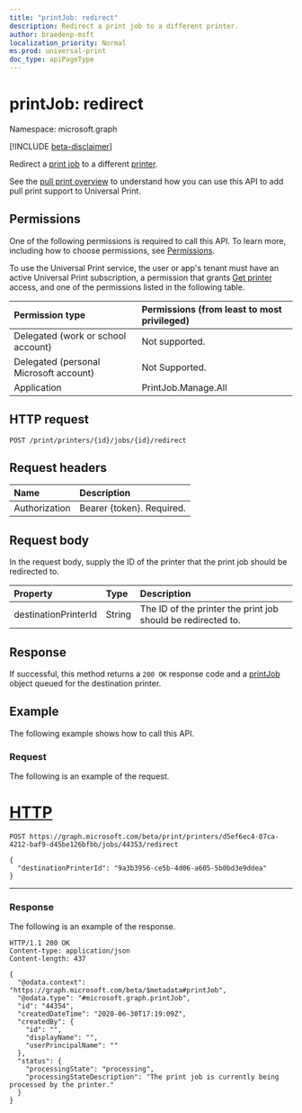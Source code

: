 ```yaml
---
title: "printJob: redirect"
description: Redirect a print job to a different printer.
author: braedenp-msft
localization_priority: Normal
ms.prod: universal-print
doc_type: apiPageType
---
```


# printJob: redirect

Namespace: microsoft.graph

[!INCLUDE [beta-disclaimer](../../includes/beta-disclaimer.md)]

Redirect a [print job](../resources/printjob.md) to a different [printer](../resources/printer.md).

See the [pull print overview](/graph/universal-print-concept-overview.md#extending-universal-print-to-support-pull-printing) to understand how you can use this API to add pull print support to Universal Print.

## Permissions
One of the following permissions is required to call this API. To learn more, including how to choose permissions, see [Permissions](/graph/permissions-reference).

To use the Universal Print service, the user or app's tenant must have an active Universal Print subscription, a permission that grants [Get printer](printer-get.md) access, and one of the permissions listed in the following table.

|Permission type | Permissions (from least to most privileged) |
|:---------------|:--------------------------------------------|
|Delegated (work or school account)| Not supported. |
|Delegated (personal Microsoft account)|Not Supported.|
|Application| PrintJob.Manage.All |

## HTTP request
<!-- { "blockType": "ignored" } -->
```http
POST /print/printers/{id}/jobs/{id}/redirect
```
## Request headers
| Name          | Description   |
|:--------------|:--------------|
| Authorization | Bearer {token}. Required. |

## Request body
In the request body, supply the ID of the printer that the print job should be redirected to.

| Property     | Type        | Description |
|:-------------|:------------|:------------|
|destinationPrinterId|String|The ID of the printer the print job should be redirected to.|

## Response
If successful, this method returns a `200 OK` response code and a [printJob](../resources/printjob.md) object queued for the destination printer.

## Example
The following example shows how to call this API.
### Request
The following is an example of the request.

# [HTTP](#tab/http)
<!-- {
  "blockType": "request",
  "name": "printjob-redirect"
}-->
```http
POST https://graph.microsoft.com/beta/print/printers/d5ef6ec4-07ca-4212-baf9-d45be126bfbb/jobs/44353/redirect

{
  "destinationPrinterId": "9a3b3956-ce5b-4d06-a605-5b0bd3e9ddea"
}
```

---

### Response
The following is an example of the response. 
<!-- {
  "blockType": "response",
  "truncated": true,
  "@odata.type": "microsoft.graph.printJob"
} -->
```http
HTTP/1.1 200 OK
Content-type: application/json
Content-length: 437

{
  "@odata.context": "https://graph.microsoft.com/beta/$metadata#printJob",
  "@odata.type": "#microsoft.graph.printJob",
  "id": "44354",
  "createdDateTime": "2020-06-30T17:19:09Z",
  "createdBy": {
    "id": "",
    "displayName": "",
    "userPrincipalName": ""
  },
  "status": {
    "processingState": "processing",
    "processingStateDescription": "The print job is currently being processed by the printer."
  }
}
```

<!-- uuid: 8fcb5dbc-d5aa-4681-8e31-b001d5168d79
2015-10-25 14:57:30 UTC -->
<!-- {
  "type": "#page.annotation",
  "description": "printJob: redirect",
  "keywords": "",
  "section": "documentation",
  "tocPath": ""
}-->
